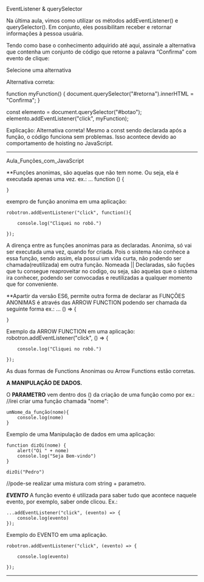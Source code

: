 EventListener & querySelector

Na última aula, vimos como utilizar os métodos addEventListener() e querySelector(). Em conjunto, eles possibilitam receber e retornar informações à pessoa usuária.

Tendo como base o conhecimento adquirido até aqui, assinale a alternativa que contenha um conjunto de código que retorne a palavra “Confirma” com evento de clique:

Selecione uma alternativa

Alternativa correta: 

function myFunction() {
  document.querySelector("#retorna").innerHTML = "Confirma";
}

const elemento = document.querySelector("#botao");
elemento.addEventListener("click", myFunction);

Explicação: Alternativa correta! Mesmo a const sendo declarada após a função, o código funciona sem problemas. Isso acontece devido ao comportamento de hoisting no JavaScript.
**************************************************************

Aula_Funções_com_JavaScript

**Funções anonimas, são aquelas que não tem nome. Ou seja, ela é executada apenas uma vez.
ex.: ... function () {

    }
exempro de função anonima em uma aplicação:

    robotron.addEventListener("click", function(){

        console.log("Cliquei no robô.")

    });

A dirença entre as funções anonimas para as declaradas.
Anonima, só vai ser executada uma vez, quando for criada. Pois o sistema não conhece a essa função, sendo assim, ela possui um vida curta, não podendo ser chamada(reutilizada) em outra função.
Nomeada || Declaradas, são fuções que tu consegue reaproveitar no codigo, ou seja, são aquelas que o sistema ira conhecer, podendo ser convocadas e reutilizadas a qualquer momento que for conveniente.

**Apartir da versão ES6, permite outra forma de declarar as FUNÇÕES ANONIMAS é através das ARROW FUNCTION podendo ser chamada da seguinte forma ex.: ... () => {

    }

Exemplo da ARROW FUNCTION em uma aplicação:
    robotron.addEventListener("click", () => {

        console.log("Cliquei no robô.")

    });

As duas formas de Functions Anonimas ou Arrow Functions estão corretas.

****A MANIPULAÇÃO DE DADOS.****

O **PARAMETRO** vem dentro dos () da criação de uma função como por ex.:
//irei criar uma função chamada "nome":

    umNome_da_função(nome){
        console.log(nome)
    }

Exemplo de uma Manipulação de dados em uma aplicação:
    
    function dizOi(nome) {  
        alert("Oi " + nome)
        console.log("Seja Bem-vindo")
    }

    dizOi("Pedro")

//pode-se realizar uma mistura com string + parametro.

*****EVENTO*****
A função evento é utilizada para saber tudo que acontece naquele evento, por exemplo, saber onde clicou. Ex.:

    ...addEventListener("click", (evento) => {
        console.log(evento)
    });

Exemplo do EVENTO em uma aplicação.

    robotron.addEventListener("click", (evento) => {

        console.log(evento)

    });

**************************************************************
